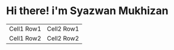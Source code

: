 <html>
    <head>
    <link rel="stylesheet" href="stylesheet.css">
        <title>Syazwan Mukhizan</title>
    </head>
    <body>
        <div>
        <h1>Hi there! i'm Syazwan Mukhizan</h1>
        </div>

<table>
    <tr>
        <td>
        Cell1 Row1
        </td>
        <td>
        Cell2 Row1
        </td>
    </tr>
    <tr>
        <td>
        Cell1 Row2
        </td>
        <td>
        Cell2 Row2
        </td>
    </tr>
</table>
    </body>
</html>
